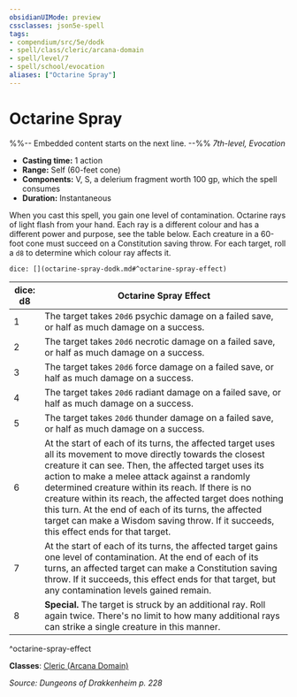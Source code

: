 ```yaml
---
obsidianUIMode: preview
cssclasses: json5e-spell
tags:
- compendium/src/5e/dodk
- spell/class/cleric/arcana-domain
- spell/level/7
- spell/school/evocation
aliases: ["Octarine Spray"]
---
```

# Octarine Spray
%%-- Embedded content starts on the next line. --%%
*7th-level, Evocation*  

- **Casting time:** 1 action
- **Range:** Self (60-feet cone)
- **Components:** V, S, a delerium fragment worth 100 gp, which the spell consumes
- **Duration:** Instantaneous

When you cast this spell, you gain one level of contamination. Octarine rays of light flash from your hand. Each ray is a different colour and has a different power and purpose, see the table below. Each creature in a 60-foot cone must succeed on a Constitution saving throw. For each target, roll a `d8` to determine which colour ray affects it.

`dice: [](octarine-spray-dodk.md#^octarine-spray-effect)`

| dice: d8 | Octarine Spray Effect |
|----------|-----------------------|
| 1 | The target takes `20d6` psychic damage on a failed save, or half as much damage on a success. |
| 2 | The target takes `20d6` necrotic damage on a failed save, or half as much damage on a success. |
| 3 | The target takes `20d6` force damage on a failed save, or half as much damage on a success. |
| 4 | The target takes `20d6` radiant damage on a failed save, or half as much damage on a success. |
| 5 | The target takes `20d6` thunder damage on a failed save, or half as much damage on a success. |
| 6 | At the start of each of its turns, the affected target uses all its movement to move directly towards the closest creature it can see. Then, the affected target uses its action to make a melee attack against a randomly determined creature within its reach. If there is no creature within its reach, the affected target does nothing this turn. At the end of each of its turns, the affected target can make a Wisdom saving throw. If it succeeds, this effect ends for that target. |
| 7 | At the start of each of its turns, the affected target gains one level of contamination. At the end of each of its turns, an affected target can make a Constitution saving throw. If it succeeds, this effect ends for that target, but any contamination levels gained remain. |
| 8 | **Special.** The target is struck by an additional ray. Roll again twice. There's no limit to how many additional rays can strike a single creature in this manner. |
^octarine-spray-effect

**Classes**: [Cleric (Arcana Domain)](/Systems/5e/classes/cleric-arcana-domain-scag.md)

*Source: Dungeons of Drakkenheim p. 228*